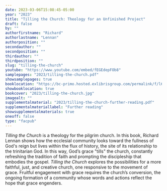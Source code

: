 ```yaml
---
date: 2023-03-06T15:08:45-05:00
year: "2023"
title: "Tilling the Church: Theology for an Unfinished Project"
draft: false
by: ""
authorfirstname: "Richard"
authorlastname: "Lennan"
authorposition: ""
secondauthor: ""
secondposition: ""
thirdauthor: ""
thirdposition: ""
slug: "tilling-the-church"
youtube: "https://www.youtube.com/embed/fEGEdepFOb8"
samplepages: "2023/tilling-the-church.pdf"
showsamplepages: true
booklocation: "https://bc-primo.hosted.exlibrisgroup.com/permalink/f/l6ucgu/ALMA-BC21567088430001021"
showbooklocation: true
bookcover: "2023/tilling-the-church.jpg"
imagealt: ""
supplementalmaterial: "2023/tilling-the-church-further-reading.pdf"
supplementalmateriallabel: "Further reading"
showsupplementalmaterials: true
oneoff: false
type: "facpub"
---
```


<em>Tilling the Church</em> is a theology for the pilgrim church. In this book, Richard Lennan shows how the ecclesial community looks toward the fullness of God's reign but lives within the flux of history, the site of its relationship to the trinitarian God. In this way, God’s grace "tills" the church, constantly refreshing the tradition of faith and prompting the discipleship that embodies the gospel. <em>Tilling the Church</em> explores the possibilities for a more faithful, just, and creative church, one responsive to the movement of grace. Fruitful engagement with grace requires the church’s conversion, the ongoing formation of a community whose words and actions reflect the hope that grace engenders.
